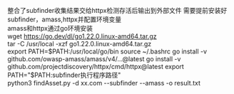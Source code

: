 整合了subfinder收集结果交给httpx检测存活后输出到外部文件
需要提前安装好subfinder，amass,httpx并配置环境变量  
amass和httpx通过go环境安装  
wget https://go.dev/dl/go1.22.0.linux-amd64.tar.gz  
tar -C /usr/local -xzf go1.22.0.linux-amd64.tar.gz  
export PATH=$PATH:/usr/local/go/bin  
source ~/.bashrc  
go install -v github.com/owasp-amass/amass/v4/...@latest  
go install -v github.com/projectdiscovery/httpx/cmd/httpx@latest  
export PATH="$PATH:subfinder执行程序路径"  
python3 findAsset.py -d xx.com --subfinder --amass -o result.txt
